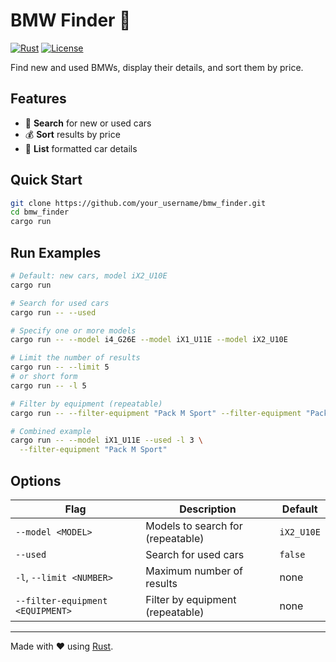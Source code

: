 # BMW Finder 🚗

[![Rust](https://img.shields.io/badge/Rust-🦀-orange.svg)](https://www.rust-lang.org/)
[![License](https://img.shields.io/badge/License-MIT-blue.svg)](LICENSE)

Find new and used BMWs, display their details, and sort them by price.

## Features

- 🔎 **Search** for new or used cars
- 💰 **Sort** results by price
- 📜 **List** formatted car details

## Quick Start

```bash
git clone https://github.com/your_username/bmw_finder.git
cd bmw_finder
cargo run
```

## Run Examples

```bash
# Default: new cars, model iX2_U10E
cargo run

# Search for used cars
cargo run -- --used

# Specify one or more models
cargo run -- --model i4_G26E --model iX1_U11E --model iX2_U10E

# Limit the number of results
cargo run -- --limit 5
# or short form
cargo run -- -l 5

# Filter by equipment (repeatable)
cargo run -- --filter-equipment "Pack M Sport" --filter-equipment "Pack Innovation"

# Combined example
cargo run -- --model iX1_U11E --used -l 3 \
  --filter-equipment "Pack M Sport"
```

## Options

| Flag                             | Description                       | Default    |
| -------------------------------- | --------------------------------- | ---------- |
| `--model <MODEL>`                | Models to search for (repeatable) | `iX2_U10E` |
| `--used`                         | Search for used cars              | `false`    |
| `-l`, `--limit <NUMBER>`         | Maximum number of results         | none       |
| `--filter-equipment <EQUIPMENT>` | Filter by equipment (repeatable)  | none       |

---

Made with ❤️ using [Rust](https://www.rust-lang.org/).
